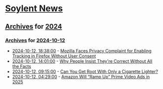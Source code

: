 # [Soylent News](../../../README.md)

## [Archives](../../index.md) for [2024](../index.md)

### [Archives](../../index.md) for [2024-10-12](index.md)

* [2024-10-12, 18:38:00](https://soylentnews.org/article.pl?sid=24/10/12/0635236&from=rss) - [Mozilla Faces Privacy Complaint for Enabling Tracking in Firefox Without User Consent](https://soylentnews.org/article.pl?sid=24/10/12/0635236&from=rss)
* [2024-10-12, 14:01:00](https://soylentnews.org/article.pl?sid=24/10/12/0623253&from=rss) - [Why People Insist They're Correct Without All the Facts](https://soylentnews.org/article.pl?sid=24/10/12/0623253&from=rss)
* [2024-10-12, 09:15:00](https://soylentnews.org/article.pl?sid=24/10/11/0326204&from=rss) - [Can You Get Root With Only a Cigarette Lighter?](https://soylentnews.org/article.pl?sid=24/10/11/0326204&from=rss)
* [2024-10-12, 04:29:00](https://soylentnews.org/article.pl?sid=24/10/09/0254210&from=rss) - [Amazon Will “Ramp Up” Prime Video Ads in 2025](https://soylentnews.org/article.pl?sid=24/10/09/0254210&from=rss)
